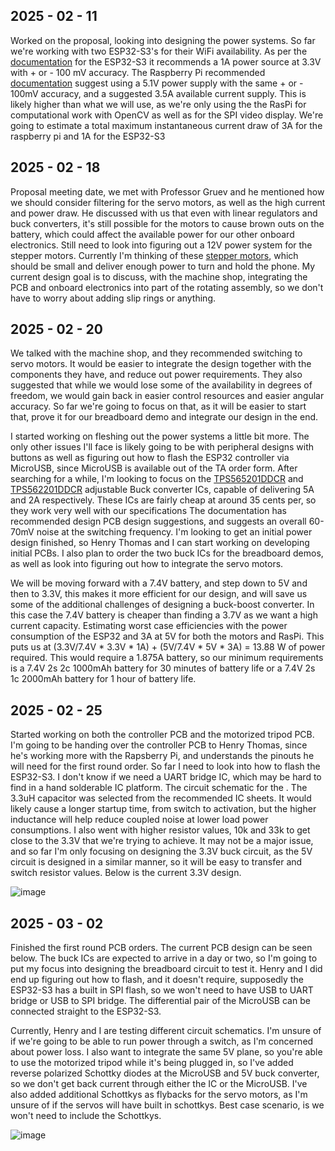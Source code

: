 ## 2025 - 02 - 11
Worked on the proposal, looking into designing the power systems. So far we're working with two ESP32-S3's for their WiFi availability. As per the [documentation](https://www.espressif.com/sites/default/files/documentation/esp32-s3_datasheet_en.pdf) for the ESP32-S3 it recommends a 1A power source at 3.3V with + or - 100 mV accuracy. The Raspberry Pi recommended [documentation](https://www.raspberrypi.com/documentation/) suggest using a 5.1V power supply with the same + or - 100mV accuracy, and a suggested 3.5A available current supply. This is likely higher than what we will use, as we're only using the the RasPi for computational work with OpenCV as well as for the SPI video display. We're going to estimate a total maximum instantaneous current draw of 3A for the raspberry pi and 1A for the ESP32-S3
## 2025 - 02 - 18
Proposal meeting date, we met with Professor Gruev and he mentioned how we should consider filtering for the servo motors, as well as the high current and power draw. He discussed with us that even with linear regulators and buck converters, it's still possible for the motors to cause brown outs on the battery, which could affect the available power for our other onboard electronics. Still need to look into figuring out a 12V power system for the stepper motors. Currently I'm thinking of these [stepper motors](https://www.adafruit.com/product/324), which should be small and deliver enough power to turn and hold the phone. My current design goal is to discuss, with the machine shop, integrating the PCB and onboard electronics into part of the rotating assembly, so we don't have to worry about adding slip rings or anything.
## 2025 - 02 - 20
We talked with the machine shop, and they recommended switching to servo motors. It would be easier to integrate the design together with the components they have, and reduce out power requirements. They also suggested that while we would lose some of the availability in degrees of freedom, we would gain back in easier control resources and easier angular accuracy. So far we're going to focus on that, as it will be easier to start that, prove it for our breadboard demo and integrate our design in the end.  
  
I started working on fleshing out the power systems a little bit more. The only other issues I'll face is likely going to be with peripheral designs with buttons as well as figuring out how to flash the ESP32 controller via MicroUSB, since MicroUSB is available out of the TA order form. After searching for a while, I'm looking to focus on the [TPS565201DDCR](https://www.ti.com/lit/ds/symlink/tps565201.pdf?HQS=dis-dk-null-digikeymode-dsf-pf-null-wwe&ts=1741532364837) and [TPS562201DDCR](https://www.ti.com/lit/ds/symlink/tps562201.pdf?HQS=dis-dk-null-digikeymode-dsf-pf-null-wwe&ts=1746641732830&ref_url=https%253A%252F%252Fwww.ti.com%252Fgeneral%252Fdocs%252Fsuppproductinfo.tsp%253FdistId%253D10%2526gotoUrl%253Dhttps%253A%252F%252Fwww.ti.com%252Flit%252Fgpn%252Ftps562201) adjustable Buck converter ICs, capable of delivering 5A and 2A respectively. These ICs are fairly cheap at around 35 cents per, so they work very well with our specifications The documentation has recommended design PCB design suggestions, and suggests an overall 60-70mV noise at the switching frequency. I'm looking to get an initial power design finished, so Henry Thomas and I can start working on developing initial PCBs. I also plan to order the two buck ICs for the breadboard demos, as well as look into figuring out how to integrate the servo motors.  
    
We will be moving forward with a 7.4V battery, and step down to 5V and then to 3.3V, this makes it more efficient for our design, and will save us some of the additional challenges of designing a buck-boost converter. In this case the 7.4V battery is cheaper than finding a 3.7V as we want a high current capacity. Estimating worst case efficiencies with the power consumption of the ESP32 and 3A at 5V for both the motors and RasPi. This puts us at (3.3V/7.4V * 3.3V * 1A) + (5V/7.4V * 5V * 3A) = 13.88 W of power required. This would require a 1.875A battery, so our minimum requirements is a 7.4V 2s 2c 1000mAh battery for 30 minutes of battery life or a 7.4V 2s 1c 2000mAh battery for 1 hour of battery life. 

## 2025 - 02 - 25
Started working on both the controller PCB and the motorized tripod PCB. I'm going to be handing over the controller PCB to Henry Thomas, since he's working more with the Rapsberry Pi, and understands the pinouts he will need for the first round order. So far I need to look into how to flash the ESP32-S3. I don't know if we need a UART bridge IC, which may be hard to find in a hand solderable IC platform. The circuit schematic for the . The 3.3uH capacitor was selected from the recommended IC sheets. It would likely cause a longer startup time, from switch to activation, but the higher inductance will help reduce coupled noise at lower load power consumptions. I also went with higher resistor values, 10k and 33k to get close to the 3.3V that we're trying to achieve. It may not be a major issue, and so far I'm only focusing on designing the 3.3V buck circuit, as the 5V circuit is designed in a similar manner, so it will be easy to transfer and switch resistor values. Below is the current 3.3V design.  

![image](../image/33V_initial_design.jpg)

## 2025 - 03 - 02
Finished the first round PCB orders. The current PCB design can be seen below. The buck ICs are expected to arrive in a day or two, so I'm going to put my focus into designing the breadboard circuit to test it. Henry and I did end up figuring out how to flash, and it doesn't require, supposedly the ESP32-S3 has a built in SPI flash, so we won't need to have USB to UART bridge or USB to SPI bridge. The differential pair of the MicroUSB can be connected straight to the ESP32-S3.  

Currently, Henry and I are testing different circuit schematics. I'm unsure of if we're going to be able to run power through a switch, as I'm concerned about power loss. I also want to integrate the same 5V plane, so you're able to use the motorized tripod while it's being plugged in, so I've added reverse polarized Schottky diodes at the MicroUSB and 5V buck converter, so we don't get back current through either the IC or the MicroUSB. I've also added additional Schottkys as flybacks for the servo motors, as I'm unsure of if the servos will have built in schottkys. Best case scenario, is we won't need to include the Schottkys.  

![image](../image/tripod_pcb_original)

